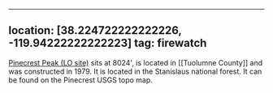 
---
location: [38.224722222222226, -119.94222222222223]
tag: firewatch
---

[Pinecrest Peak (LO site)](http://www.peakbagging.com/CALookoutPhotos/Pinecrest.html) sits at 8024', is located in [[Tuolumne County]] and was constructed in 1979. It is located in the Stanislaus national forest. It can be found on the Pinecrest USGS topo map.

